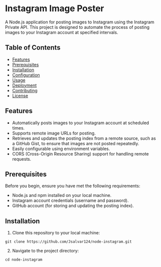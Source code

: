 # Instagram Image Poster

A Node.js application for posting images to Instagram using the Instagram Private API. This project is designed to automate the process of posting images to your Instagram account at specified intervals.

## Table of Contents

- [Features](#features)
- [Prerequisites](#prerequisites)
- [Installation](#installation)
- [Configuration](#configuration)
- [Usage](#usage)
- [Deployment](#deployment)
- [Contributing](#contributing)
- [License](#license)

## Features

- Automatically posts images to your Instagram account at scheduled times.
- Supports remote image URLs for posting.
- Retrieves and updates the posting index from a remote source, such as a GitHub Gist, to ensure that images are not posted repeatedly.
- Easily configurable using environment variables.
- CORS (Cross-Origin Resource Sharing) support for handling remote requests.

## Prerequisites

Before you begin, ensure you have met the following requirements:

- Node.js and npm installed on your local machine.
- Instagram account credentials (username and password).
- GitHub account (for storing and updating the posting index).

## Installation

1. Clone this repository to your local machine:
```
git clone https://github.com/Jsalvar124/node-instagram.git
```
2. Navigate to the project directory:
```
cd node-instagram
```

